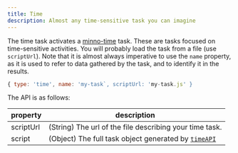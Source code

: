 ```yaml
---
title: Time
description: Almost any time-sensitive task you can imagine
---
```


The time task activates a [minno-time](../time) task.
These are tasks focused on time-sensitive activities.
You will probably load the task from a file (use `scriptUrl`).
Note that it is almost always imperative to use the `name` property, as it is used to refer to
data gathered by the task, and to identify it in the results.

```js
{ type: 'time', name: 'my-task`, scriptUrl: 'my-task.js' }
```

The API is as follows:

property        | description
--------------- | ---------------------
scriptUrl       | (String) The url of the file describing your time task.
script          | (Object) The full task object generated by [`timeAPI`](../basics/create.html)
